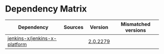 # Dependency Matrix

Dependency | Sources | Version | Mismatched versions
---------- | ------- | ------- | -------------------
[jenkins-x/jenkins-x-platform](https://github.com/jenkins-x/jenkins-x-platform) |  | [2.0.2279](https://github.com/jenkins-x/jenkins-x-platform/releases/tag/v2.0.2279) | 

